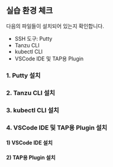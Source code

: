 ## 실습 환경 체크
다음의 파일들이 설치되어 있는지 확인합니다.
* SSH 도구: Putty
* Tanzu CLI
* kubectl CLI
* VSCode IDE 및 TAP용 Plugin

### 1. Putty 설치

### 2. Tanzu CLI 설치

### 3. kubectl CLI 설치

### 4. VSCode IDE 및 TAP용 Plugin 설치

#### 1) VSCode IDE 설치


#### 2) TAP용 Plugin 설치

